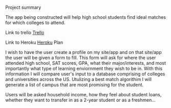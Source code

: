 
Project summary

The app being constructed will help high school students find ideal matches for which colleges to attend.

Link to trello
[Trello](https://trello.com/b/so6qMOzy/project2)


Link to Heroku 
[Heroku](https://college-match.herokuapp.com/)
Plan


I wish to have the user create a profile on my site/app and on that site/app the user will be given a form to fill. This form will ask for where the user attended high school, SAT scores, GPA, what their major/interests, and most importantly what type of learning enviornment they wish to be in. With this information I will compare user's input to a database comprising of colleges and universities across the US. Utulizing a best match algorithim I will generate a list of campus that are most promising for the student.




Users will be asked household income, how they feel about student loans, whether they want to transfer in as a 2-year student or as a freshmen...



